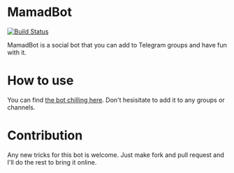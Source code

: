 # MamadBot

[![Build Status](https://travis-ci.org/0xC0D3D00D/mamadbot.svg?branch=master)](https://travis-ci.org/0xC0D3D00D/mamadbot)

MamadBot is a social bot that you can add to Telegram groups and have fun with it.

# How to use

You can find [the bot chilling here](https://t.me/MamadHeydariBot). Don't hesisitate to add it to any groups or channels.

# Contribution

Any new tricks for this bot is welcome. Just make fork and pull request and I'll do the rest to bring it online.
